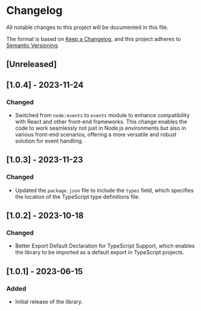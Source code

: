 # Changelog

All notable changes to this project will be documented in this file.

The format is based on [Keep a Changelog](https://keepachangelog.com/en/1.0.0/),
and this project adheres to [Semantic Versioning](https://semver.org/spec/v2.0.0.html).

## [Unreleased]

## [1.0.4] - 2023-11-24
### Changed
- Switched from `node:events` to `events` module to enhance compatibility with React and other front-end frameworks. This change enables the code to work seamlessly not just in Node.js environments but also in various front-end scenarios, offering a more versatile and robust solution for event handling.

## [1.0.3] - 2023-11-23
### Changed
- Updated the `package.json` file to include the `types` field, which specifies the location of the TypeScript type definitions file.

## [1.0.2] - 2023-10-18
### Changed
- Better Export Default Declaration for TypeScript Support, which enables the library to be imported as a default export in TypeScript projects.

## [1.0.1] - 2023-06-15
### Added
- Initial release of the library.
